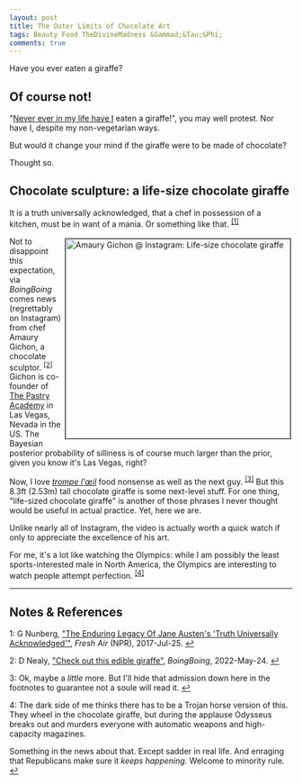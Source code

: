 ```yaml
---
layout: post
title: The Outer Limits of Chocolate Art
tags: Beauty Food TheDivineMadness &Gammad;&Tau;&Phi;
comments: true
---
```


Have you ever eaten a giraffe?  


## Of course not!  

"[Never ever in my life have I](https://ell.stackexchange.com/questions/89344/never-in-my-life-did-i-vs-never-in-my-life-had-i) eaten a giraffe!", you may well protest.  Nor have I, despite my non-vegetarian ways.  

But would it change your mind if the giraffe were to be made of chocolate?  

Thought so.  


## Chocolate sculpture: a life-size chocolate giraffe  

It is a truth universally acknowledged, that a chef in possession of a kitchen, must be in
want of a mania.  Or something like that.  <sup id="fn1a">[[1]](#fn1)</sup>

<a href="https://www.instagram.com/reel/Cdn2ib8g3l9/?utm_source=ig_embed&ig_rid=fb002254-568e-4981-a835-25a07996ecdb"><img src="{{ site.baseurl }}/images/2022-05-28-chocolate-giraffe-ig-1.jpg" width="400" height="355" alt="Amaury Gichon @ Instagram: Life-size chocolate giraffe" title="Amaury Gichon @ Instagram: Life-size chocolate giraffe" style="float: right; margin: 3px 3px 3px 3px; border: 1px solid #000000;"></a>
Not to disappoint this expectation, via _BoingBoing_ comes news (regrettably on Instagram)
from chef Amaury Gichon, a chocolate sculptor. <sup id="fn2a">[[2]](#fn2)</sup>  Gichon is
co-founder of [The Pastry Academy](https://thepastryacademy.com/) in Las Vegas, Nevada in the US.
The Bayesian posterior probability of silliness is of course much larger than the prior,
given you know it's Las Vegas, right?  

Now, I love [_trompe l'&oelig;il_](https://en.wikipedia.org/wiki/Trompe-l%27%C5%93il) food
nonsense as well as the next guy.  <sup id="fn3a">[[3]](#fn3)</sup> But this 8.3ft (2.53m)
tall chocolate giraffe is some next-level stuff.  For one thing, "life-sized chocolate
giraffe" is another of those phrases I never thought would be useful in actual practice.
Yet, here we are.  

Unlike nearly all of Instagram, the video is actually worth a quick watch if only to
appreciate the excellence of his art.   

For me, it's a lot like watching the Olympics: while I am possibly the least
sports-interested male in North America, the Olympics are interesting to watch people
attempt perfection.  <sup id="fn4a">[[4]](#fn4)</sup>

---

## Notes &amp; References  

<!--
<sup id="fn1a">[[1]](#fn1)</sup>

<a id="fn1">1</a>: ***, ["***"](***), *** [↩](#fn1a)  

<a href="{{ site.baseurl }}/images/***">
  <img src="{{ site.baseurl }}/images/***" width="400" height="***" alt="***" title="***" style="float: right; margin: 3px 3px 3px 3px; border: 1px solid #000000;">
</a>

<iframe width="400" height="224" src="***" allow="accelerometer; encrypted-media; gyroscope; picture-in-picture" allowfullscreen style="float: right; margin: 3px 3px 3px 3px; border: 1px solid #000000;"></iframe>
-->

<a id="fn1">1</a>: G Nunberg, ["The Enduring Legacy Of Jane Austen's 'Truth Universally Acknowledged'"](https://www.npr.org/2017/07/25/538609475/the-enduring-legacy-of-jane-austens-truth-universally-acknowledged), _Fresh Air_ (NPR), 2017-Jul-25. [↩](#fn1a)  

<a id="fn2">2</a>: D Nealy, ["Check out this edible giraffe"](https://boingboing.net/2022/05/24/check-out-this-edible-giraffe.html), _BoingBoing_, 2022-May-24. [↩](#fn2a)  

<a id="fn3">3</a>: Ok, maybe a _little_ more.  But I'll hide that admission down here in the footnotes to guarantee not a soule will read it. [↩](#fn3a)  

<a id="fn4">4</a>: The dark side of me thinks there has to be a Trojan horse version of
this. They wheel in the chocolate giraffe, but during the applause Odysseus breaks out and
murders everyone with automatic weapons and high-capacity magazines.  

Something in the news about that. Except sadder in real life.  And enraging that
Republicans make sure it _keeps happening._  Welcome to minority rule.  [↩](#fn4a)  
